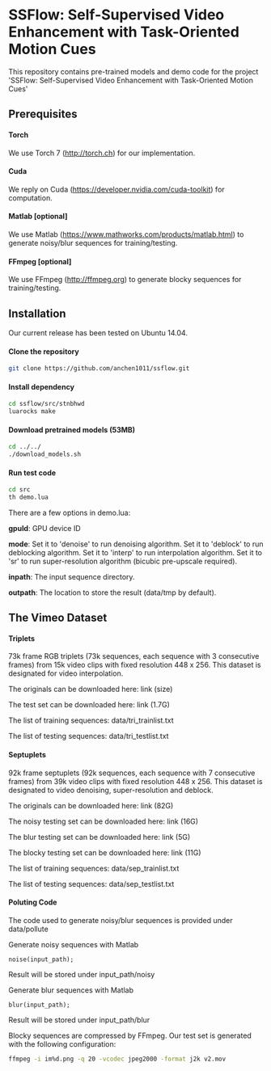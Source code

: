 # SSFlow: Self-Supervised Video Enhancement with Task-Oriented Motion Cues

This repository contains pre-trained models and demo code for the project 'SSFlow: Self-Supervised Video Enhancement with Task-Oriented Motion Cues'

## Prerequisites

#### Torch
We use Torch 7 (http://torch.ch) for our implementation.

#### Cuda
We reply on Cuda (https://developer.nvidia.com/cuda-toolkit) for computation.

#### Matlab [optional]
We use Matlab (https://www.mathworks.com/products/matlab.html) to generate noisy/blur sequences for training/testing.

#### FFmpeg [optional]
We use FFmpeg (http://ffmpeg.org) to generate blocky sequences for training/testing.

## Installation
Our current release has been tested on Ubuntu 14.04.

#### Clone the repository
```sh
git clone https://github.com/anchen1011/ssflow.git
```

#### Install dependency
```sh
cd ssflow/src/stnbhwd
luarocks make
```

#### Download pretrained models (53MB) 
```sh
cd ../../
./download_models.sh
``` 

#### Run test code
```sh
cd src
th demo.lua
```

There are a few options in demo.lua:

**gpuId**: GPU device ID

**mode**: Set it to 'denoise' to run denoising algorithm. Set it to 'deblock' to run deblocking algorithm. Set it to 'interp' to run interpolation algorithm. Set it to 'sr' to run super-resolution algorithm (bicubic pre-upscale required).

**inpath**: The input sequence directory.

**outpath**: The location to store the result (data/tmp by default).

## The Vimeo Dataset

#### Triplets

73k frame RGB triplets (73k sequences, each sequence with 3 consecutive frames) from 15k video clips with fixed resolution 448 x 256. This dataset is designated for video interpolation. 

The originals can be downloaded here: link (size)

The test set can be downloaded here: link (1.7G)

The list of training sequences: data/tri_trainlist.txt

The list of testing sequences: data/tri_testlist.txt

#### Septuplets

92k frame septuplets (92k sequences, each sequence with 7 consecutive frames) from 39k video clips with fixed resolution 448 x 256. This dataset is designated to video denoising, super-resolution and deblock.

The originals can be downloaded here: link (82G)

The noisy testing set can be downloaded here: link (16G)

The blur testing set can be downloaded here: link (5G)

The blocky testing set can be downloaded here: link (11G)

The list of training sequences: data/sep_trainlist.txt

The list of testing sequences: data/sep_testlist.txt

#### Poluting Code

The code used to generate noisy/blur sequences is provided under data/pollute

Generate noisy sequences with Matlab
```
noise(input_path);
``` 
Result will be stored under input_path/noisy

Generate blur sequences with Matlab
```
blur(input_path);
```
Result will be stored under input_path/blur

Blocky sequences are compressed by FFmpeg. Our test set is generated with the following configuration:
```sh
ffmpeg -i im%d.png -q 20 -vcodec jpeg2000 -format j2k v2.mov 
```